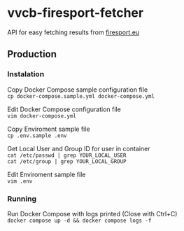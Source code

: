 # vvcb-firesport-fetcher

API for easy fetching results from [firesport.eu](https://firesport.eu/)

## Production

### Instalation

Copy Docker Compose sample configuration file \
`cp docker-compose.sample.yml docker-compose.yml`

Edit Docker Compose configuration file \
`vim docker-compose.yml`

Copy Enviroment sample file \
`cp .env.sample .env`

Get Local User and Group ID for user in container \
`cat /etc/passwd | grep YOUR_LOCAL_USER` \
`cat /etc/group | grep YOUR_LOCAL_GROUP`

Edit Enviroment sample file \
`vim .env`

### Running

Run Docker Compose with logs printed (Close with Ctrl+C) \
`docker compose up -d && docker compose logs -f`
